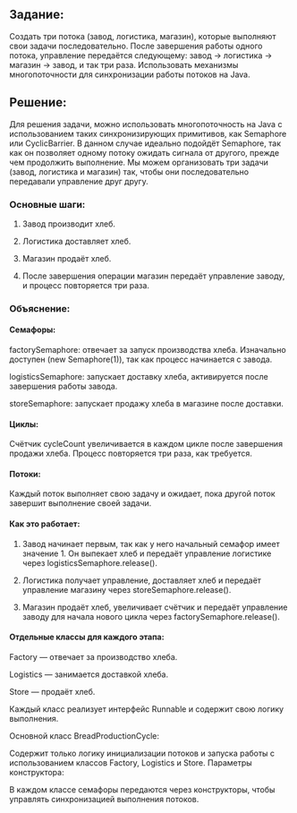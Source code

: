 ## Задание:

Создать три потока (завод, логистика, магазин), которые выполняют свои задачи последовательно. После завершения
работы одного потока, управление передаётся следующему: завод -> логистика -> магазин -> завод, и так три раза.
Использовать механизмы многопоточности для синхронизации работы потоков на Java.

## Решение:

Для решения задачи, можно использовать многопоточность на Java с использованием таких синхронизирующих примитивов, как
Semaphore или CyclicBarrier. В данном случае идеально подойдёт Semaphore, так как он позволяет одному потоку ожидать
сигнала от другого, прежде чем продолжить выполнение. Мы можем организовать три задачи (завод, логистика и магазин) так,
чтобы они последовательно передавали управление друг другу.

### Основные шаги:

1. Завод производит хлеб.

2. Логистика доставляет хлеб.

3. Магазин продаёт хлеб.

4. После завершения операции магазин передаёт управление заводу, и процесс повторяется три раза.

### Объяснение:

#### Семафоры:

factorySemaphore: отвечает за запуск производства хлеба. Изначально доступен (new Semaphore(1)), так как процесс
начинается с завода.

logisticsSemaphore: запускает доставку хлеба, активируется после завершения работы завода.

storeSemaphore: запускает продажу хлеба в магазине после доставки.

#### Циклы:

Счётчик cycleCount увеличивается в каждом цикле после завершения продажи хлеба. Процесс повторяется три раза, как
требуется.

#### Потоки:

Каждый поток выполняет свою задачу и ожидает, пока другой поток завершит выполнение своей задачи.

#### Как это работает:

1. Завод начинает первым, так как у него начальный семафор имеет значение 1. Он выпекает хлеб и передаёт управление
логистике через logisticsSemaphore.release().

2. Логистика получает управление, доставляет хлеб и передаёт управление магазину через storeSemaphore.release().

3. Магазин продаёт хлеб, увеличивает счётчик и передаёт управление заводу для начала нового цикла через
factorySemaphore.release().

#### Отдельные классы для каждого этапа:

Factory — отвечает за производство хлеба.

Logistics — занимается доставкой хлеба.

Store — продаёт хлеб.

Каждый класс реализует интерфейс Runnable и содержит свою логику выполнения.

Основной класс BreadProductionCycle:

Содержит только логику инициализации потоков и запуска работы с использованием классов Factory, Logistics и Store.
Параметры конструктора:

В каждом классе семафоры передаются через конструкторы, чтобы управлять синхронизацией выполнения потоков.